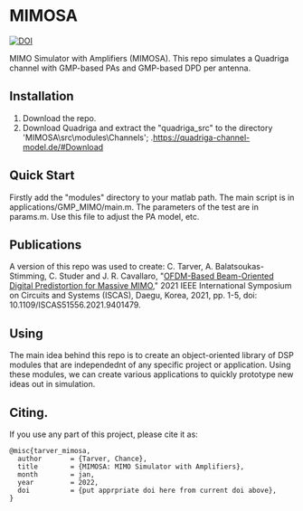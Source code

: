 # MIMOSA
[![DOI](https://zenodo.org/badge/440905926.svg)](https://zenodo.org/badge/latestdoi/440905926)

MIMO Simulator with Amplifiers (MIMOSA).
This repo simulates a Quadriga channel with GMP-based PAs and GMP-based DPD per antenna.

## Installation
1. Download the repo.
2. Download Quadriga and extract the "quadriga_src" to the directory 'MIMOSA\src\modules\Channels'; .https://quadriga-channel-model.de/#Download

## Quick Start
Firstly add the "modules" directory to your matlab path. 
The main script is in applications/GMP_MIMO/main.m. The parameters of the test are in params.m. Use this file to adjust the PA model, etc.

## Publications

A version of this repo was used to create: 
C. Tarver, A. Balatsoukas-Stimming, C. Studer and J. R. Cavallaro, "[OFDM-Based Beam-Oriented Digital Predistortion for Massive MIMO](https://ieeexplore.ieee.org/document/9401479)," 2021 IEEE International Symposium on Circuits and Systems (ISCAS), Daegu, Korea, 2021, pp. 1-5, doi: 10.1109/ISCAS51556.2021.9401479.


## Using
The main idea behind this repo is to create an object-oriented library of DSP modules that are independednt of any specific project or application. Using these modules, we can create various applications to quickly prototype new ideas out in simulation. 

## Citing.
If you use any part of this project, please cite it as:
```
@misc{tarver_mimosa,
  author       = {Tarver, Chance},
  title        = {MIMOSA: MIMO Simulator with Amplifiers},
  month        = jan,
  year         = 2022,
  doi          = {put apprpriate doi here from current doi above},
}
```
